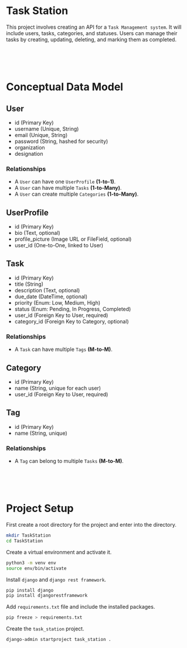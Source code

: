 # Task Station
This project involves creating an API for a `Task Management system`. It will include users, tasks, categories, and statuses. Users can manage their tasks by creating, updating, deleting, and marking them as completed.

<br>
<br>
<br>

# Conceptual Data Model
## User
- id (Primary Key)
- username (Unique, String)
- email (Unique, String)
- password (String, hashed for security)
- organization
- designation

### Relationships
- A `User` can have one `UserProfile` **(1-to-1)**.
- A `User` can have multiple `Tasks` **(1-to-Many)**.
- A `User` can create multiple `Categories` **(1-to-Many)**.


## UserProfile
- id (Primary Key)
- bio (Text, optional)
- profile_picture (Image URL or FileField, optional)
- user_id (One-to-One, linked to User)


## Task
- id (Primary Key)
- title (String)
- description (Text, optional)
- due_date (DateTime, optional)
- priority (Enum: Low, Medium, High)
- status (Enum: Pending, In Progress, Completed)
- user_id (Foreign Key to User, required)
- category_id (Foreign Key to Category, optional)

### Relationships
- A `Task` can have multiple `Tags` **(M-to-M)**.


## Category
- id (Primary Key)
- name (String, unique for each user)
- user_id (Foreign Key to User, required)


## Tag
- id (Primary Key)
- name (String, unique)

### Relationships
- A `Tag` can belong to multiple `Tasks` **(M-to-M)**.

<br>
<br>
<br>


# Project Setup
First create a root directory for the project and enter into the directory.

```bash
mkdir TaskStation
cd TaskStation
```

Create a virtual environment and activate it.

```bash
python3 -m venv env
source env/bin/activate
```

Install `django` and `django rest framework`.

```bash
pip install django
pip install djangorestframework
```

Add `requirements.txt` file and include the installed packages.

```bash
pip freeze > requirements.txt
```

Create the `task_station` project.

```bash
django-admin startproject task_station .
```

